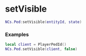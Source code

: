 # setVisible

```lua
NCs.Ped:setVisible(entityId, state)
```

### Examples
```lua
local client = PlayerPedId()
NCs.Ped.setVisible(client, false)
```